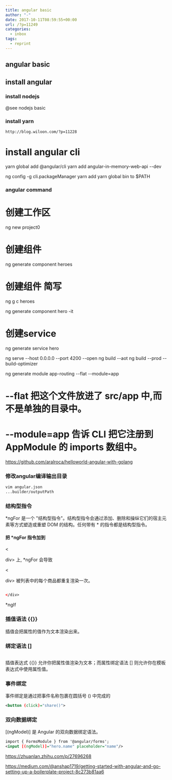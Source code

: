 ```yaml
---
title: angular basic
author: "-"
date: 2017-10-11T08:59:55+00:00
url: /?p=11249
categories:
  - inbox
tags:
  - reprint
---
```

## angular basic
## install angular
### install nodejs
@see nodejs basic
### install yarn

    http://blog.wiloon.com/?p=11228

# install angular cli
yarn global add @angular/cli
yarn add angular-in-memory-web-api --dev

ng config -g cli.packageManager yarn
add yarn global bin to $PATH

### angular command

# 创建工作区
ng new project0
# 创建组件
ng generate component heroes
# 创建组件 简写
ng g c heroes

ng generate component hero -it
# 创建service
ng generate service hero

ng serve --host 0.0.0.0 --port 4200 --open
ng build --aot
ng build --prod --build-optimizer

ng generate module app-routing --flat --module=app
# --flat 把这个文件放进了 src/app 中,而不是单独的目录中。
# --module=app 告诉 CLI 把它注册到 AppModule 的 imports 数组中。

https://github.com/aralroca/helloworld-angular-with-golang

### 修改angular编译输出目录

```bash
vim angular.json
...builder/outputPath
```

### 结构型指令

\*ngFor 是一个 "结构型指令"。结构型指令会通过添加、删除和操纵它们的宿主元素等方式塑造或重塑 DOM 的结构。任何带有 \* 的指令都是结构型指令。

#### 把 *ngFor 指令加到

<

div> 上, *ngFor 会导致

<

div> 被列表中的每个商品都重复渲染一次。

```xml

</div>
``` 

*ngIf

### 插值语法 {{}}

插值会把属性的值作为文本渲染出来。

### 绑定语法 []

```xml

``` 

插值表达式 {{}} 允许你把属性值渲染为文本；而属性绑定语法 [] 则允许你在模板表达式中使用属性值。

### 事件绑定

事件绑定是通过把事件名称包裹在圆括号 () 中完成的

```xml
<button (click)="share()">
``` 

### 双向数据绑定

[(ngModel)] 是 Angular 的双向数据绑定语法。

```xml
import { FormsModule } from '@angular/forms';
<input [(ngModel)]="hero.name" placeholder="name"/>
``` 

https://zhuanlan.zhihu.com/p/27696268
  
https://medium.com/@anshap1719/getting-started-with-angular-and-go-setting-up-a-boilerplate-project-8c273b81aa6